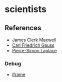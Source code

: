 # scientists

## References
- [James Clerk Maxwell](https://en.wikipedia.org/wiki/James_Clerk_Maxwell)
- [Carl Friedrich Gauss](https://en.wikipedia.org/wiki/James_Clerk_Maxwell)
- [Pierre-Simon Laplace](https://en.wikipedia.org/wiki/Pierre-Simon_Laplace)

### Debug
- [iframe](https://developer.mozilla.org/en-US/docs/Web/HTML/Element/iframe)